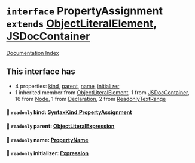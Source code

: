# `interface` PropertyAssignment `extends` [ObjectLiteralElement](../interface.ObjectLiteralElement/README.md), [JSDocContainer](../interface.JSDocContainer/README.md)

[Documentation Index](../README.md)

## This interface has

- 4 properties:
[kind](#-readonly-kind-syntaxkindpropertyassignment),
[parent](#-readonly-parent-objectliteralexpression),
[name](#-readonly-name-propertyname),
[initializer](#-readonly-initializer-expression)
- 1 inherited member from [ObjectLiteralElement](../interface.ObjectLiteralElement/README.md), 1 from [JSDocContainer](../interface.JSDocContainer/README.md), 16 from [Node](../interface.Node/README.md), 1 from [Declaration](../interface.Declaration/README.md), 2 from [ReadonlyTextRange](../interface.ReadonlyTextRange/README.md)


#### 📄 `readonly` kind: [SyntaxKind.PropertyAssignment](../enum.SyntaxKind/README.md#propertyassignment--303)



#### 📄 `readonly` parent: [ObjectLiteralExpression](../interface.ObjectLiteralExpression/README.md)



#### 📄 `readonly` name: [PropertyName](../type.PropertyName/README.md)



#### 📄 `readonly` initializer: [Expression](../interface.Expression/README.md)



